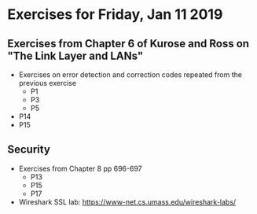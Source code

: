 # Exercises for Friday, Jan 11 2019

## Exercises from Chapter 6 of Kurose and Ross on "The Link Layer and LANs"
* Exercises on error detection and correction codes repeated from the previous exercise
  * P1
  * P3
  * P5
* P14
* P15

## Security
* Exercises from Chapter 8 pp 696-697
  * P13
  * P15
  * P17
* Wireshark SSL lab: https://www-net.cs.umass.edu/wireshark-labs/
